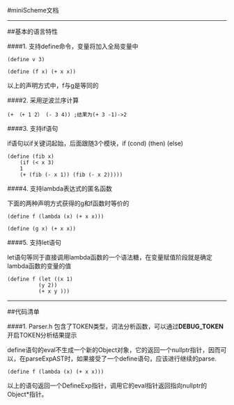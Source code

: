 
#miniScheme文档

----------

##基本的语言特性


####1. 支持define命令，变量将加入全局变量中

	(define v 3)
    
    (define (f x) (+ x x))

以上的声明方式中，f与g是等同的


####2. 采用逆波兰序计算

    (+ （+ 1 2） (- 3 4)) ;结果为(+ 3 -1)->2
	

####3. 支持if语句

if语句以if关键词起始，后面跟随3个模块，if (cond) (then) (else)

    (define (fib x) 
    	(if (< x 3)
    	1
    	(+ (fib (- x 1)) (fib (- x 2)))))

####4. 支持lambda表达式的匿名函数

下面的两种声明方式获得的g和f函数时等价的

    (define f (lambda (x) (+ x x)))

	(define (g x) (+ x x))

####5. 支持let语句

let语句等同于直接调用lambda函数的一个语法糖，在变量赋值阶段就是确定lambda函数的变量的值

	(define f (let ((x 1)
			  (y 2))
	          (+ x y )))

	

----------


##代码清单

####1. Parser.h
包含了TOKEN类型，词法分析函数，可以通过**DEBUG_TOKEN**开启TOKEN分析结果提示



define语句的eval不生成一个新的Object对象，它的返回一个nullptr指针，因而可以，在parseExpAST时，如果接受了一个define语句，应该进行继续的parse.

	(define f (lambda (x) (+ x x)))

以上的语句返回一个DefineExp指针，调用它的eval指针返回指向nullptr的Object*指针。

